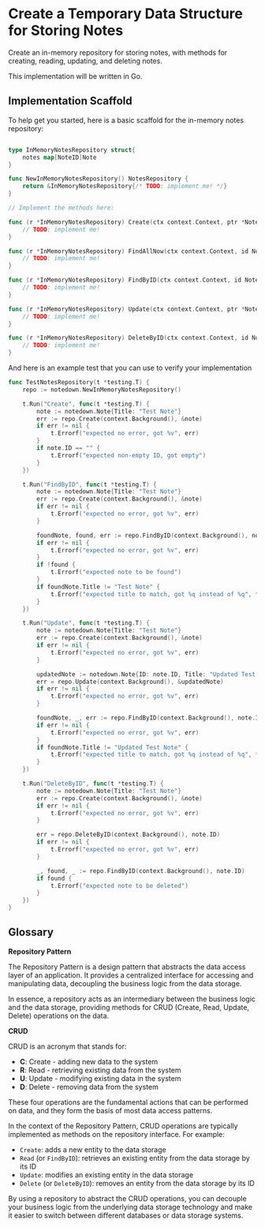 # Create a Temporary Data Structure for Storing Notes

Create an in-memory repository for storing notes, with methods for creating, reading, updating, and deleting notes.

This implementation will be written in Go.

## Implementation Scaffold

To help get you started, here is a basic scaffold for the in-memory notes repository:

```go

type InMemoryNotesRepository struct{
    notes map[NoteID]Note
}

func NewInMemoryNotesRepository() NotesRepository {
    return &InMemoryNotesRepository{/* TODO: implement me! */}
}

// Implement the methods here:

func (r *InMemoryNotesRepository) Create(ctx context.Context, ptr *Note) error {
    // TODO: implement me!
}

func (r *InMemoryNotesRepository) FindAllNow(ctx context.Context, id NoteID) ([]Note, error) {
    // TODO: implement me!
}

func (r *InMemoryNotesRepository) FindByID(ctx context.Context, id NoteID) (_ Note, found bool, _ error) {
    // TODO: implement me!
}

func (r *InMemoryNotesRepository) Update(ctx context.Context, ptr *Note) error {
    // TODO: implement me!
}

func (r *InMemoryNotesRepository) DeleteByID(ctx context.Context, id NoteID) error {
    // TODO: implement me!
}

```

And here is an example test that you can use to verify your implementation

```go
func TestNotesRepository(t *testing.T) {
    repo := notedown.NewInMemoryNotesRepository()

    t.Run("Create", func(t *testing.T) {
        note := notedown.Note{Title: "Test Note"}
        err := repo.Create(context.Background(), &note)
        if err != nil {
            t.Errorf("expected no error, got %v", err)
        }
        if note.ID == "" {
            t.Errorf("expected non-empty ID, got empty")
        }
    })

    t.Run("FindByID", func(t *testing.T) {
        note := notedown.Note{Title: "Test Note"}
        err := repo.Create(context.Background(), &note)
        if err != nil {
            t.Errorf("expected no error, got %v", err)
        }

        foundNote, found, err := repo.FindByID(context.Background(), note.ID)
        if err != nil {
            t.Errorf("expected no error, got %v", err)
        }
        if !found {
            t.Errorf("expected note to be found")
        }
        if foundNote.Title != "Test Note" {
            t.Errorf("expected title to match, got %q instead of %q", foundNote.Title, "Test Note")
        }
    })

    t.Run("Update", func(t *testing.T) {
        note := notedown.Note{Title: "Test Note"}
        err := repo.Create(context.Background(), &note)
        if err != nil {
            t.Errorf("expected no error, got %v", err)
        }

        updatedNote := notedown.Note{ID: note.ID, Title: "Updated Test Note"}
        err = repo.Update(context.Background(), &updatedNote)
        if err != nil {
            t.Errorf("expected no error, got %v", err)
        }

        foundNote, _, err := repo.FindByID(context.Background(), note.ID)
        if err != nil {
            t.Errorf("expected no error, got %v", err)
        }
        if foundNote.Title != "Updated Test Note" {
            t.Errorf("expected title to match, got %q instead of %q", foundNote.Title, "Updated Test Note")
        }
    })

    t.Run("DeleteByID", func(t *testing.T) {
        note := notedown.Note{Title: "Test Note"}
        err := repo.Create(context.Background(), &note)
        if err != nil {
            t.Errorf("expected no error, got %v", err)
        }

        err = repo.DeleteByID(context.Background(), note.ID)
        if err != nil {
            t.Errorf("expected no error, got %v", err)
        }

        _, found, _ := repo.FindByID(context.Background(), note.ID)
        if found {
            t.Errorf("expected note to be deleted")
        }
    })
}
```

## Glossary

**Repository Pattern**

The Repository Pattern is a design pattern that abstracts the data access layer of an application. 
It provides a centralized interface for accessing and manipulating data, decoupling the business logic from the data storage.

In essence, a repository acts as an intermediary between the business logic and the data storage, 
providing methods for CRUD (Create, Read, Update, Delete) operations on the data.

**CRUD**

CRUD is an acronym that stands for:
* **C**: Create - adding new data to the system
* **R**: Read - retrieving existing data from the system
* **U**: Update - modifying existing data in the system
* **D**: Delete - removing data from the system

These four operations are the fundamental actions that can be performed on data,
and they form the basis of most data access patterns.

In the context of the Repository Pattern, CRUD operations are typically implemented as methods on the repository interface. 
For example:

* `Create`: adds a new entity to the data storage
* `Read` (or `FindByID`): retrieves an existing entity from the data storage by its ID
* `Update`: modifies an existing entity in the data storage
* `Delete` (or `DeleteByID`): removes an entity from the data storage by its ID

By using a repository to abstract the CRUD operations, you can decouple your business logic from the underlying data storage technology and make it easier to switch between different databases or data storage systems.
